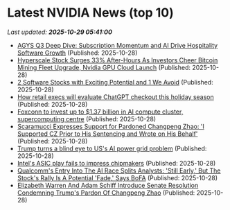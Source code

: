 # Latest NVIDIA News (top 10)
_Last updated: **2025-10-29 05:41:00**_

- [AGYS Q3 Deep Dive: Subscription Momentum and AI Drive Hospitality Software Growth](https://finance.yahoo.com/news/agys-q3-deep-dive-subscription-053142927.html) (Published: 2025-10-28)
- [Hyperscale Stock Surges 33% After-Hours As Investors Cheer Bitcoin Mining Fleet Upgrade, Nvidia GPU Cloud Launch](https://biztoc.com/x/79061a0e482bb044) (Published: 2025-10-28)
- [2 Software Stocks with Exciting Potential and 1 We Avoid](https://finance.yahoo.com/news/2-software-stocks-exciting-potential-043414874.html) (Published: 2025-10-28)
- [How retail execs will evaluate ChatGPT checkout this holiday season](http://digiday.com/media-buying/how-retail-execs-will-evaluate-chatgpt-checkout-this-holiday-season/) (Published: 2025-10-28)
- [Foxconn to invest up to $1.37 billion in AI compute cluster, supercomputing centre](https://economictimes.indiatimes.com/tech/artificial-intelligence/foxconn-to-invest-up-to-1-37-billion-in-ai-compute-cluster-supercomputing-centre/articleshow/124863426.cms) (Published: 2025-10-28)
- [Scaramucci Expresses Support for Pardoned Changpeng Zhao: 'I Supported CZ Prior to His Sentencing and Wrote on His Behalf'](https://finance.yahoo.com/news/scaramucci-expresses-support-pardoned-changpeng-033105807.html) (Published: 2025-10-28)
- [Trump turns a blind eye to US's AI power grid problem](https://www.digitimes.com/news/a20251028PD212/data-infrastructure-ceo-electricity-jensen-huang.html) (Published: 2025-10-28)
- [Intel's ASIC play fails to impress chipmakers](https://www.digitimes.com/news/a20251028PD210/intel-asic-market-x86-business.html) (Published: 2025-10-28)
- [Qualcomm's Entry Into The AI Race Splits Analysts: 'Still Early,' But The Stock's Rally Is A Potential 'Fade,' Says BoFA](https://biztoc.com/x/189a5be7d82a8868) (Published: 2025-10-28)
- [Elizabeth Warren And Adam Schiff Introduce Senate Resolution Condemning Trump's Pardon Of Changpeng Zhao](https://finance.yahoo.com/news/elizabeth-warren-adam-schiff-introduce-023113160.html) (Published: 2025-10-28)
